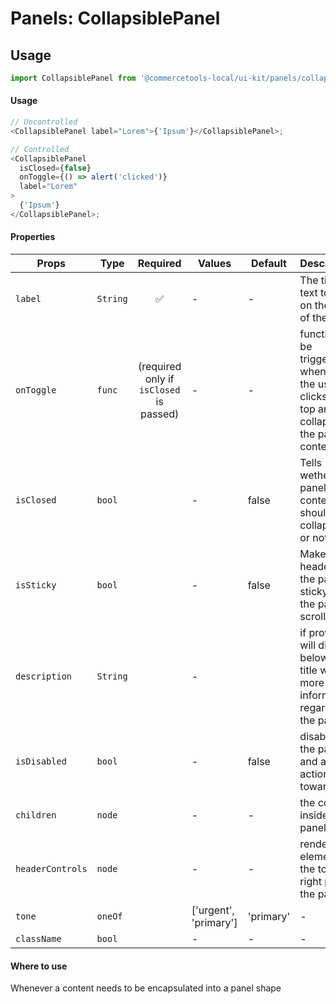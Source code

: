 # Panels: CollapsiblePanel

## Usage

```js
import CollapsiblePanel from '@commercetools-local/ui-kit/panels/collapsible-panel';
```

#### Usage

```js
// Uncontrolled
<CollapsiblePanel label="Lorem">{'Ipsum'}</CollapsiblePanel>;

// Controlled
<CollapsiblePanel
  isClosed={false}
  onToggle={() => alert('clicked')}
  label="Lorem"
>
  {'Ipsum'}
</CollapsiblePanel>;
```

#### Properties

| Props            | Type     | Required | Values                | Default   | Description                                                                                    |
| ---------------- | -------- | :------: | --------------------- | --------- | ---------------------------------------------------------------------------------------------- |
| `label`          | `String` |    ✅    | -                     | -         | The title text to go on the top of the panel                                                   |
| `onToggle`       | `func`   |  (required only if `isClosed` is passed)    | -                     | -         | function to be triggered whenever the user clicks the top area to collapse the panel's content |
| `isClosed`       | `bool`   |          | -                     | false     | Tells wether the panel's content should be collapsed or not                                    |
| `isSticky`       | `bool`   |          | -                     | false     | Makes the header of the panel sticky to the page's scroll                                      |
| `description`    | `String` |          | -                     |           | if provided, will display below the title with more information regarding the panel            |
| `isDisabled`     | `bool`   |          | -                     | false     | disables the panel and all actions towards it                                                  |
| `children`       | `node`   |          | -                     | -         | the content inside the panel                                                                   |
| `headerControls` | `node`   |          | -                     | -         | renders an element on the top right part of the panel                                          |
| `tone`           | `oneOf`  |          | ['urgent', 'primary'] | 'primary' | -                                                                                              |
| `className`      | `bool`   |          | -                     | -         | -                                                                                              |

#### Where to use

Whenever a content needs to be encapsulated into a panel shape
